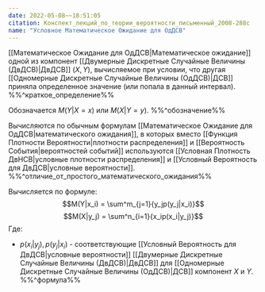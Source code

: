 ```yaml
---
date: 2022-05-08~~18:51:05
citation: Конспект_лекций_по_теории_вероятности_письменный_2008-288с
name: "Условное Математическое Ожидание для ОдДСВ"
---
```

[[Математическое Ожидание для ОдДСВ|Математическое ожидание]] одной из компонент [[Двумерные Дискретные Случайные Величины (ДвДСВ)|ДвДСВ]] $(X, Y)$, вычисляемое при условии, что другая [[Одномерные Дискретные Случайные Величины (ОдДСВ)|ДСВ]] приняла определенное значение (или попала в данный интервал).
%%^краткое_определение%%

Обозначается $M(Y|X=x)$ или $M(X|Y=y)$.
%%^обозначение%%

Вычисляются по обычным формулам [[Математическое Ожидание для ОдДСВ|математического ожидания]], в которых вместо [[Функция Плотности Вероятности|плотности распределения]] и [[Вероятность События|вероятностей событий]] используются [[Условная Плотность ДвНСВ|условные плотности распределения]] и [[Условный Вероятность для ДвДСВ|условные вероятности]].
%%^отличие_от_простого_математического_ожидания%%

Вычисляется по формуле:
$$M(Y|x_i) = \sum^m_{j=1}{y_jp(y_j|x_i)}$$
$$M(X|y_j) = \sum^n_{i=1}{x_ip(x_i|y_j)}$$ Где:
- $p(x_i|y_j), p(y_j|x_i)$ - соответствующие [[Условный Вероятность для ДвДСВ|условные вероятности]] [[Двумерные Дискретные Случайные Величины (ДвДСВ)|ДвДСВ]] для [[Одномерные Дискретные Случайные Величины (ОдДСВ)|ДСВ]] компонент $X$ и $Y$.
%%^формула%%